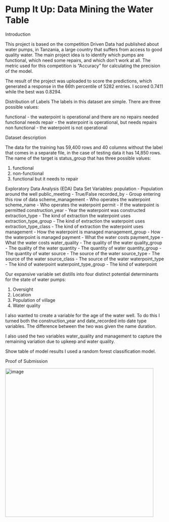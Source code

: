 # Pump It Up: Data Mining the Water Table

Introduction

This project is based on the competition Driven Data had published about water pumps, in Tanzania, a large country that suffers from access to good quality water. The main project idea is to identify which pumps are functional, which need some repairs, and which don't work at all. The metric used for this competition is “Accuracy” for calculating the precision of the model.

The result of the project was uploaded to score the predictions, which generated a response in the 66th percentile of 5282 entries. I scored 0.7411 while the best was 0.8294.

Distribution of Labels
The labels in this dataset are simple. There are three possible values:

functional - the waterpoint is operational and there are no repairs needed
functional needs repair - the waterpoint is operational, but needs repairs
non functional - the waterpoint is not operational


Dataset description

The data for the training has 59,400 rows and 40 columns without the label that comes in a separate file, in the case of testing data it has 14,850 rows. The name of the target is status_group that has three possible values:
1)	functional 
2)	non-functional
3)	functional but it needs to repair

Exploratory Data Analysis (EDA)
Data Set Variables:
population - Population around the well
public_meeting - True/False
recorded_by - Group entering this row of data
scheme_management - Who operates the waterpoint
scheme_name - Who operates the waterpoint
permit - If the waterpoint is permitted
construction_year - Year the waterpoint was constructed
extraction_type - The kind of extraction the waterpoint uses
extraction_type_group - The kind of extraction the waterpoint uses
extraction_type_class - The kind of extraction the waterpoint uses
management - How the waterpoint is managed
management_group - How the waterpoint is managed
payment - What the water costs
payment_type - What the water costs
water_quality - The quality of the water
quality_group - The quality of the water
quantity - The quantity of water
quantity_group - The quantity of water
source - The source of the water
source_type - The source of the water
source_class - The source of the water
waterpoint_type - The kind of waterpoint
waterpoint_type_group - The kind of waterpoint

Our expansive variable set distills into four distinct potential determinants for the state of water pumps:
1)	Oversight
2)	Location
3)	Population of village
4)	Water quality


I also wanted to create a variable for the age of the water well. To do this I turned both the construction_year and date_recorded into date type variables. The difference between the two was given the name duration.

I also used the two variables water_quality and management to capture the remaining variation due to upkeep and water quality.

Show table of model results
I used a random forest classification model.

Proof of Submission

<img width="468" alt="image" src="https://github.com/jconns/Pump-It-Up-Data-Mining-the-Water-Table/assets/48659723/a242c33b-4e69-4f80-86c7-b56ce78d2353">

